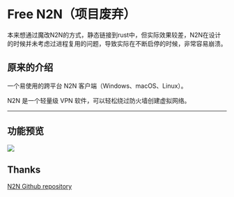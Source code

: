 # Free N2N（项目废弃）

本来想通过魔改N2N的方式，静态链接到rust中，但实际效果较差，N2N在设计的时候并未考虑过进程复用的问题，导致实际在不断启停的时候，非常容易崩溃。

## 原来的介绍

一个易使用的跨平台 N2N 客户端（Windows、macOS、Linux）。

N2N 是一个轻量级 VPN 软件，可以轻松绕过防火墙创建虚拟网络。

---

## 功能预览

![](https://i.imgur.com/nAkQZMt.jpg)

## Thanks

[N2N Github repository](https://github.com/ntop/n2n)
